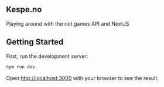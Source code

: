 ## Kespe.no

Playing around with the riot games API and NextJS

## Getting Started

First, run the development server:

```bash
npm run dev
```

Open [http://localhost:3000](http://localhost:3000) with your browser to see the result.
